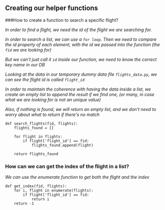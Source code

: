 ## Creating our helper functions

###How to create a function to search a specific flight?

*In order to find a flight, we need the id of the flight we are searching for.*

*In order to search a list, we can use a `for loop`.
Then we need to compare the id property of each element,
with the id we passed into the function (the `fid` we are looking for)*

*But we can't just call it `id` inside our function, we need to know the correct key name in our DB*

*Looking at the data in our temporary dummy data file `flights_data.py`, we can see the flight id is called `flight_id`*

*In order to maintain the coherence with having the data inside a list,
we create an empty list to append the result if we find one,
(or many, in case what we are looking for is not an unique value)*

*Also, if nothing is found, we will return an empty list, 
and we don't need to worry about what to return if there's no match*

```buildoutcfg
def search_flights(fid, flights):
    flights_found = []

    for flight in flights:
        if flight['flight_id'] == fid:
            flights_found.append(flight)

    return flights_found
```

### How can we can get the index of the flight in a list?

*We can use the enumerate function to get both the flight and the index*

```buildoutcfg
def get_index(fid, flights):
    for i, flight in enumerate(flights):
        if flight['flight_id'] == fid:
            return i
    return -1
```